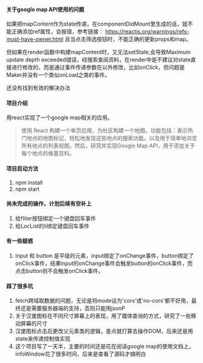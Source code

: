 #### 关于google map API使用的问题
如果把mapContent作为state传递，在componentDidMount里生成的话，就不能正确添加ref属性，会报错，参考链接：
https://reactjs.org/warnings/refs-must-have-owner.html
且当点击筛选按钮时，不能正确的更新props和map。

但如果在render函数中构建mapContent时，又无法setState,会导致Maximum update depth exceeded错误，经搜索查阅资料，在render中是不建议对state直接进行修改的，而是通过事件传递参数在以外修改，比如onClick，但问题是Maker并没有一个类似onLoad之类的事件。

还没有找到有效的解决办法

#### 项目介绍

用react实现了一个google map相关的应用。

>使用 React 构建一个单页应用，为社区构建一个地图。功能包括：表示热门地点的地图标记，轻松地发现这些地点的搜索功能，以及用于简单地浏览所有地点的列表视图。然后，研究并实现Google Map API，用于添加关于每个地点的维基百科。


#### 项目启动方法
1. npm install
2. npm start


#### 尚未完成的操作，计划后续有空补上
1. 给fliter按钮绑定一个键盘回车事件
2. 给LocList的li绑定键盘回车事件


#### 有一些疑惑
1. input 和 button 是平级的元素，input绑定了onChange事件，button绑定了onClick事件，结果input的onChange事件会触发button的onClick事件，而点击button则不会触发onClick事件。


#### 踩了很多坑
1. fetch跨域取数据的问题，无论是将mode设为'cors'或'no-cors'都不好用，最终还是需要服务器端的支持，否则只能用jsonP
2. 关于汉堡图标在不同尺寸屏幕上的表现，用了媒体查询的方式，研究了一些移动屏幕的尺寸
3. 汉堡图标点击后更改父元素类的逻辑，差点就打算去操作DOM，后来还是用state来传递控制值实现
4. 这个项目写了一天半，主要的时间还是花在阅读google map的使用文档上，infoWindow花了很多时间，后来是查看了源码才搞明白
